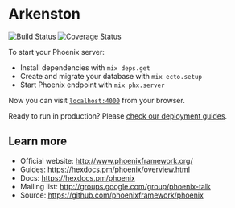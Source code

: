 # Arkenston

[![Build Status](https://travis-ci.com/dolfinus/arkenston-backend.svg?branch=master)](https://travis-ci.com/dolfinus/arkenston-backend)
[![Coverage Status](https://coveralls.io/repos/github/dolfinus/arkenston-backend/badge.svg?branch=master)](https://coveralls.io/github/dolfinus/arkenston-backend?branch=master)

To start your Phoenix server:

  * Install dependencies with `mix deps.get`
  * Create and migrate your database with `mix ecto.setup`
  * Start Phoenix endpoint with `mix phx.server`

Now you can visit [`localhost:4000`](http://localhost:4000) from your browser.

Ready to run in production? Please [check our deployment guides](https://hexdocs.pm/phoenix/deployment.html).

## Learn more

  * Official website: http://www.phoenixframework.org/
  * Guides: https://hexdocs.pm/phoenix/overview.html
  * Docs: https://hexdocs.pm/phoenix
  * Mailing list: http://groups.google.com/group/phoenix-talk
  * Source: https://github.com/phoenixframework/phoenix

